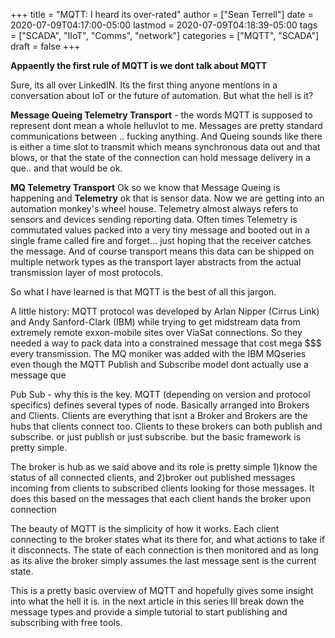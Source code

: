 +++
title = "MQTT: I heard its over-rated"
author = ["Sean Terrell"]
date = 2020-07-09T04:17:00-05:00
lastmod = 2020-07-09T04:18:39-05:00
tags = ["SCADA", "IIoT", "Comms", "network"]
categories = ["MQTT", "SCADA"]
draft = false
+++

**Appaently the first rule of MQTT is we dont talk about MQTT**

Sure, its all over LinkedIN. Its the first thing anyone mentions in a conversation about IoT or the future of automation. But what the hell is it?

**Message Queing Telemetry Transport** - the words MQTT is supposed to represent dont mean a whole helluvlot to me. Messages are pretty standard communications between .. fucking anything. And Queing sounds like there is either a time slot to transmit which means synchronous data out and that blows, or that the state of the connection can hold message delivery in a que.. and that would be ok.

**MQ Telemetry Transport** Ok so we know that Message Queing is happening and **Telemetry** ok that is sensor data. Now we are getting into an automation monkey's wheel house. Telemetry almost always refers to sensors and devices sending reporting data. Often times Telemetry is commutated values packed into a very tiny message and booted out in a single frame called fire and forget... just hoping that the receiver catches the message. And of course transport means this data can be shipped on multiple network types as the transport layer abstracts from the actual transmission layer of most protocols.

So what I have learned is that MQTT is the best of all this jargon.

A little history: MQTT protocol was developed by Arlan Nipper (Cirrus Link) and Andy Sanford-Clark (IBM) while trying to get midstream data from extremely remote exxon-mobile sites over ViaSat connections. So they needed a way to pack data into a constrained message that cost mega $$$ every transmission. The MQ moniker was added with the IBM MQseries even though the MQTT Publish and Subscribe model dont actually use a message que

Pub Sub - why this is the key. MQTT (depending on version and protocol specifics) defines several types of node. Basically arranged into Brokers and Clients. Clients are everything that isnt a Broker and Brokers are the hubs that clients connect too. Clients to these brokers can both publish and subscribe. or just publish or just subscribe. but the basic framework is pretty simple.

The broker is hub as we said above and its role is pretty simple 1)know the status of all connected clients, and 2)broker out published messages incoming from clients to subscribed clients looking for those messages. It does this based on the messages that each client hands the broker upon connection

The beauty of MQTT is the simplicity of how it works. Each client connecting to the broker states what its there for, and what actions to take if it disconnects. The state of each connection is then monitored and as long as its alive the broker simply assumes the last message sent is the current state.

This is a pretty basic overview of MQTT and hopefully gives some insight into what the hell it is. in the next article in this series Ill break down the message types and provide a simple tutorial to start publishing and subscribing with free tools.
